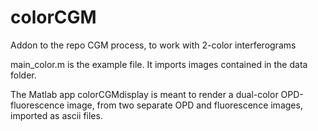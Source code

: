 # colorCGM
Addon to the repo CGM process, to work with 2-color interferograms

main_color.m is the example file. It imports images contained in the data folder.

The Matlab app colorCGMdisplay is meant to render a dual-color OPD-fluorescence image, from two separate OPD and fluorescence images, imported as ascii files.

